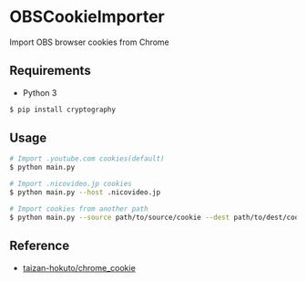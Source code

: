 # OBSCookieImporter
Import OBS browser cookies from Chrome

## Requirements
* Python 3

```sh
$ pip install cryptography
```

## Usage

```sh
# Import .youtube.com cookies(default)
$ python main.py

# Import .nicovideo.jp cookies
$ python main.py --host .nicovideo.jp

# Import cookies from another path
$ python main.py --source path/to/source/cookie --dest path/to/dest/cookie
```

## Reference

* [taizan-hokuto/chrome_cookie](https://github.com/taizan-hokuto/chrome_cookie)
